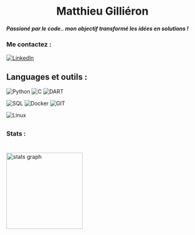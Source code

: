 <h1 align="center">Matthieu Gilliéron</h1>

##### Passioné par le code..  mon objectif  transformé les idées en solutions ! 

###


### Me contactez :
[![LinkedIn](https://img.shields.io/badge/LinkedIn-%230077B5.svg?logo=linkedin&logoColor=white)](https://linkedin.com/in/www.linkedin.com/in/matthieu-gillieron-developer) 

###


## Languages et outils :

![Python](https://img.shields.io/badge/-Python-000?&logo=Python)
![C](https://img.shields.io/badge/-C-000?&logo=C)
![DART](<img src="https://cdn.jsdelivr.net/gh/devicons/devicon@latest/icons/dart/dart-original.svg" />)


![SQL](https://img.shields.io/badge/-SQL-000?&logo=MySQL)
![Docker](https://img.shields.io/badge/-Docker-000?&logo=Docker)
![GIT](https://img.shields.io/badge/-Git-000?&logo=Git&logoColor=F05032)


![Linux](https://img.shields.io/badge/-Linux-000?&logo=Linux)

##

<h3 align="left">Stats :</h3>

###

<br clear="both">

<div align="left">
  <img src="https://github-readme-stats.vercel.app/api?username=MatthieuGillieron&hide_title=false&hide_rank=false&show_icons=true&include_all_commits=true&count_private=true&disable_animations=false&theme=dark&locale=fr&hide_border=false&order=1&custom_title=Statistiques%20Github%20Matthieu%20Gilli%C3%A9ron%20:" height="200" alt="stats graph"  />
</div>
